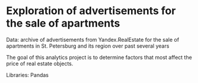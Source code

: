 # Exploration of advertisements for the sale of apartments

Data: archive of advertisements from Yandex.RealEstate for the sale of apartments in St. Petersburg and its region over past several years

The goal of this analytics project is to determine factors that most affect the price of real estate objects. 

Libraries: Pandas
